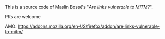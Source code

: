 This is a source code of Maslin Bossé's "*Are links vulnerable to MITM?*".

PRs are welcome.

AMO: https://addons.mozilla.org/en-US/firefox/addon/are-links-vulnerable-to-mitm/